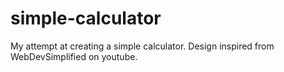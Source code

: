 # simple-calculator
My attempt at creating a simple calculator. Design inspired from WebDevSimplified on youtube.
